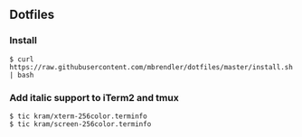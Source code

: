 ## Dotfiles

### Install

```
$ curl https://raw.githubusercontent.com/mbrendler/dotfiles/master/install.sh | bash
```

### Add italic support to iTerm2 and tmux

```
$ tic kram/xterm-256color.terminfo
$ tic kram/screen-256color.terminfo
```
